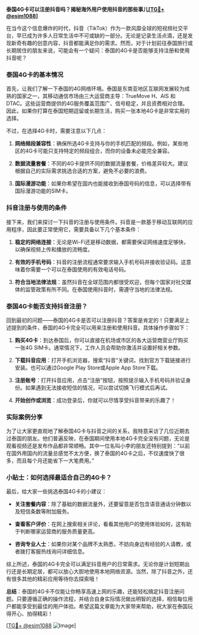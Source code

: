 **泰国4G卡可以注册抖音吗？揭秘海外用户使用抖音的那些事儿[[TG💪+ @esim1088](https://t.me/s/esim1088)]**

在当今这个信息爆炸的时代，抖音（TikTok）作为一款风靡全球的短视频社交平台，早已成为许多人日常生活中不可或缺的一部分。无论是记录生活点滴，还是发现新奇有趣的创意内容，抖音都能满足你的需求。然而，对于计划前往泰国旅行或长期居住的朋友来说，可能会有一个疑问：泰国的4G卡是否能够支持注册和使用抖音呢？

### 泰国4G卡的基本情况

首先，让我们了解一下泰国的4G网络环境。泰国是东南亚地区互联网发展较为成熟的国家之一，其移动通信市场由三大运营商主导：TrueMove H、AIS 和 DTAC。这些运营商提供的4G服务覆盖范围广、信号稳定，并且资费相对合理。因此，如果你打算在泰国短期逗留或长期生活，购买一张本地4G卡是非常实用的选择。

不过，在选择4G卡时，需要注意以下几点：

1. **网络频段兼容性**：确保所选4G卡支持与你的手机匹配的频段。例如，某些地区的4G卡可能只支持特定的频段组合，而你的设备未必能完全兼容。
   
2. **数据流量套餐**：不同的4G卡提供不同的数据流量套餐，价格差异较大。建议根据自己的实际需求挑选合适的方案，避免不必要的浪费。

3. **国际漫游功能**：如果你希望在国内也能接收到泰国号码的信息，可以选择带有国际漫游功能的SIM卡。

### 抖音注册与使用的条件

接下来，我们来探讨一下抖音的注册与使用条件。抖音是一款基于移动互联网的应用程序，因此要正常使用它，需要具备以下几个基本条件：

1. **稳定的网络连接**：无论是Wi-Fi还是移动数据，都需要保证网络速度足够快，以确保视频上传和播放的流畅度。
   
2. **有效的手机号码**：抖音的注册流程通常要求输入手机号码并接收验证码。这意味着你需要一个可以在泰国使用的有效电话号码。

3. **符合当地法律法规**：虽然抖音在全球范围内都很受欢迎，但每个国家对社交媒体的监管政策有所不同。在泰国使用抖音时，需遵守当地的法律法规。

### 泰国4G卡能否支持抖音注册？

回到最初的问题——泰国的4G卡是否可以注册抖音？答案是肯定的！只要满足上述提到的条件，泰国的4G卡完全可以用来注册和使用抖音。具体操作步骤如下：

1. **购买4G卡**：到达泰国后，你可以直接在机场或市区的各大运营商营业厅购买一张4G SIM卡。通常情况下，工作人员会帮助你激活并设置好相关参数。

2. **下载抖音应用**：打开手机浏览器，搜索“抖音”关键词，找到官方下载链接进行安装。也可以通过Google Play Store或Apple App Store下载。

3. **注册账号**：打开抖音应用，点击“注册”按钮，按照提示输入手机号码并验证身份。如果遇到无法接收短信的情况，可以尝试切换飞行模式后再试。

4. **开始创作或浏览**：成功登录后，你就可以尽情享受抖音带来的乐趣了！

### 实际案例分享

为了让大家更直观地了解泰国4G卡与抖音之间的关系，我特意采访了几位近期去过泰国的朋友。他们普遍反映，在泰国期间使用本地4G卡完全没有问题，无论是观看视频还是发布作品都非常顺畅。其中一位名叫小李的朋友还特别提到：“以前在国外用国内的流量总感觉不太方便，换了泰国的4G卡之后，不仅速度快了很多，而且每个月还能省下一大笔费用。”

### 小贴士：如何选择最适合自己的4G卡？

最后，给大家一些挑选泰国4G卡的小建议：

- **关注套餐内容**：除了基础的数据流量外，还要留意是否包含语音通话分钟数以及短信条数等附加服务。
  
- **查看客户评价**：在网上搜索相关评论，看看其他用户的使用体验如何，这有助于判断哪家运营商的服务质量更高。

- **咨询专业人士**：如果你对某个品牌不太熟悉，不妨向身边有经验的人请教，或者拨打客服热线询问详细信息。

综上所述，泰国的4G卡完全可以满足抖音用户的日常需求。无论你是计划短期出行还是长期定居，都可以放心大胆地使用本地网络资源。当然，除了抖音之外，还有很多其他的精彩应用等待你去探索哦！

**总结**：泰国的4G卡不仅能让你畅享高速上网的乐趣，还能轻松搞定抖音注册问题。只要遵循正确的操作流程，并结合自身实际情况做出明智的选择，相信每位用户都能享受到最佳的用户体验。希望这篇文章能为大家带来帮助，祝大家在泰国玩得开心、拍得精彩！

[[TG💪+ @esim1088](https://t.me/s/esim1088) ![Image](https://i.postimg.cc/4NQfJmqS/Snipaste-2025-05-13-00-14-12.png)]